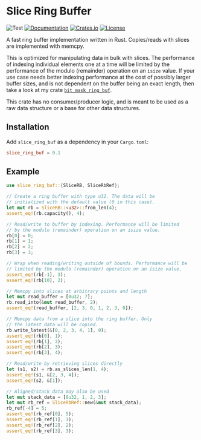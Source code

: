 # Slice Ring Buffer
![Test](https://github.com/BillyDM/slice_ring_buf/workflows/Test/badge.svg)
[![Documentation](https://docs.rs/slice_ring_buf/badge.svg)][documentation]
[![Crates.io](https://img.shields.io/crates/v/slice_ring_buf.svg)](https://crates.io/crates/slice_ring_buf)
[![License](https://img.shields.io/crates/l/slice_ring_buf.svg)](https://github.com/BillyDM/slice_ring_buf/blob/master/LICENSE)

A fast ring buffer implementation written in Rust. Copies/reads with slices are implemented with memcpy.

This is optimized for manipulating data in bulk with slices. The performance of indexing individual elements one at a time will be limited by the performance of the modulo (remainder) operation on an `isize` value. If your use case needs better indexing performance at the cost of possibly larger buffer sizes, and is not dependent on the buffer being an exact length, then take a look at my crate [`bit_mask_ring_buf`].

This crate has no consumer/producer logic, and is meant to be used as a raw data structure or a base for other data structures.

## Installation
Add `slice_ring_buf` as a dependency in your `Cargo.toml`:
```toml
slice_ring_buf = 0.1
```

## Example
```rust
use slice_ring_buf::{SliceRB, SliceRbRef};

// Create a ring buffer with type u32. The data will be
// initialized with the default value (0 in this case).
let mut rb = SliceRB::<u32>::from_len(4);
assert_eq!(rb.capacity(), 4);

// Read/write to buffer by indexing. Performance will be limited
// by the modulo (remainder) operation on an isize value.
rb[0] = 0;
rb[1] = 1;
rb[2] = 2;
rb[3] = 3;

// Wrap when reading/writing outside of bounds. Performance will be
// limited by the modulo (remainder) operation on an isize value.
assert_eq!(rb[-1], 3);
assert_eq!(rb[10], 2);

// Memcpy into slices at arbitrary points and length
let mut read_buffer = [0u32; 7];
rb.read_into(&mut read_buffer, 2);
assert_eq!(read_buffer, [2, 3, 0, 1, 2, 3, 0]);

// Memcpy data from a slice into the ring buffer. Only
// the latest data will be copied.
rb.write_latest(&[0, 2, 3, 4, 1], 0);
assert_eq!(rb[0], 1);
assert_eq!(rb[1], 2);
assert_eq!(rb[2], 3);
assert_eq!(rb[3], 4);

// Read/write by retrieving slices directly
let (s1, s2) = rb.as_slices_len(1, 4);
assert_eq!(s1, &[2, 3, 4]);
assert_eq!(s2, &[1]);

// Aligned/stack data may also be used
let mut stack_data = [0u32, 1, 2, 3];
let mut rb_ref = SliceRbRef::new(&mut stack_data);
rb_ref[-4] = 5;
assert_eq!(rb_ref[0], 5);
assert_eq!(rb_ref[1], 1);
assert_eq!(rb_ref[2], 2);
assert_eq!(rb_ref[3], 3);
```

[documentation]: https://docs.rs/slice_ring_buf/
[`bit_mask_ring_buf`]: https://crates.io/crates/bit_mask_ring_buf/